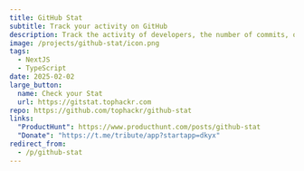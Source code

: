 ```yaml
---
title: GitHub Stat
subtitle: Track your activity on GitHub
description: Track the activity of developers, the number of commits, open and closed issues, as well as other metrics, which helps to better understand the dynamics of the project and its development.
image: /projects/github-stat/icon.png
tags:
  - NextJS
  - TypeScript
date: 2025-02-02
large_button:
  name: Check your Stat
  url: https://gitstat.tophackr.com
repo: https://github.com/tophackr/github-stat
links:
  "ProductHunt": https://www.producthunt.com/posts/github-stat
  "Donate": "https://t.me/tribute/app?startapp=dkyx"
redirect_from:
  - /p/github-stat
---
```

